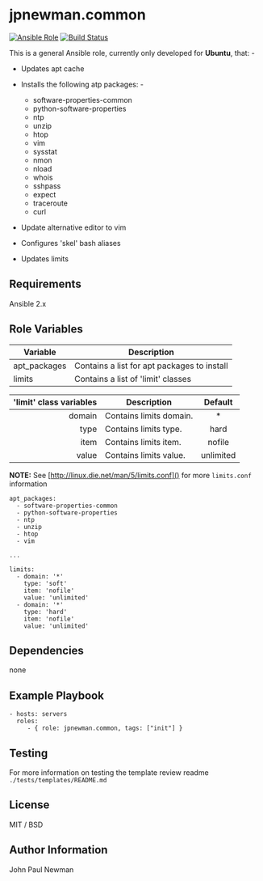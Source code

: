 # jpnewman.common

[![Ansible Role](https://img.shields.io/ansible/role/9586.svg?maxAge=2592000)](https://galaxy.ansible.com/jpnewman/common/)
[![Build Status](https://travis-ci.org/jpnewman/ansible-role-common.svg?branch=master)](https://travis-ci.org/jpnewman/ansible-role-common)

This is a general Ansible role, currently only developed for **Ubuntu**, that: -

- Updates apt cache

- Installs the following atp packages: -

    - software-properties-common
    - python-software-properties
    - ntp
    - unzip
    - htop
    - vim
    - sysstat
    - nmon
    - nload
    - whois
    - sshpass
    - expect
    - traceroute
    - curl

- Update alternative editor to vim

- Configures 'skel' bash aliases

- Updates limits

## Requirements

Ansible 2.x

## Role Variables

|Variable|Description|
|---|---|
|apt_packages|Contains a list for apt packages to install|
|limits|Contains a list of 'limit' classes|

|'limit' class variables|Description|Default|
|---:|---|:---:|
|domain|Contains limits domain.|*|
|type|Contains limits type.|hard|
|item|Contains limits item.|nofile|
|value|Contains limits value.|unlimited|

**NOTE:** See [http://linux.die.net/man/5/limits.conf]() for more ```limits.conf``` information

```
apt_packages:
  - software-properties-common
  - python-software-properties
  - ntp
  - unzip
  - htop
  - vim

...

limits:
  - domain: '*'
    type: 'soft'
    item: 'nofile'
    value: 'unlimited'
  - domain: '*'
    type: 'hard'
    item: 'nofile'
    value: 'unlimited'
```

## Dependencies

none

## Example Playbook

    - hosts: servers
      roles:
         - { role: jpnewman.common, tags: ["init"] }

## Testing

For more information on testing the template review readme ```./tests/templates/README.md```

## License

MIT / BSD

## Author Information

John Paul Newman
